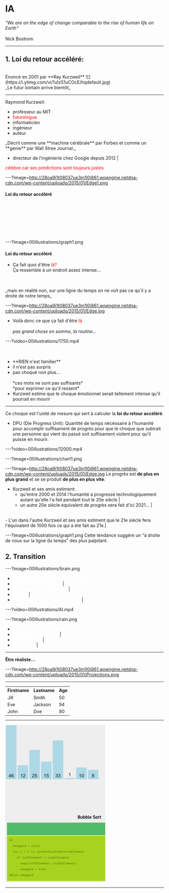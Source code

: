 # IA

_"We are on the edge of change comparable to the rise of human life on Earth"_ <br><br>
 Nick Bostrom


---

## 1. Loi du retour accéléré:
<br>
Énoncé en 2001 par **Ray Kurzweil**
![](https://i.ytimg.com/vi/1uIzS1uCOcE/hqdefault.jpg)
<br>
_Le futur lointain arrive bientôt_




---

Raymond Kurzweil:
- professeur au MIT
- <span style="color:red">futurologue</span>
- informaticien
- ingénieur
- auteur

<p class="fragment">
    _Décrit comme une **machine cérébrale** par Forbes et comme un **génie** par Wall Stree Journal._
</p>

- directeur de l’ingénierie chez Google depuis 2012 |

<span style="color:red">célèbre car ses prédictions sont toujours justes</span>



---?image=http://28oa9i1t08037ue3m1l0i861.wpengine.netdna-cdn.com/wp-content/uploads/2015/01/Edge1.png
####  Loi du retour accéléré
<br>
<br>
<br>
<br>
<br>
<br>



---?image=00illustrations/graph1.png
####  Loi du retour accéléré

- Ça fait quoi d'être <span style="color:red">là?</span><br>Ça ressemble à un endroit assez intense...

<p class="fragment">
  <br><br>_mais en réalité non, sur une ligne du temps on ne voit pas ce qu'il y a droite de notre temps_
</p>





---?image=http://28oa9i1t08037ue3m1l0i861.wpengine.netdna-cdn.com/wp-content/uploads/2015/01/Edge.jpg

- Voilà donc ce que ça fait d'être <span style="color:red">là</span><br><br>_pas grand chose en somme, la routine..._





---?video=00illustrations/1750.mp4
<br>
<br>
<br>
<ul class="fragment">
  <li>**RIEN n'est familier**</li>
  <li>il n'est pas surpris</li>
  <li>pas choqué non plus...<br><br>*ces mots ne sont pas suffisants*<br>*pour exprimer ce qu'il ressent*<br></li>
  <li>Kurzweil estime que le choque émotionnel serait tellement intense qu'il pourrait en mourir</li>
</ul>

---

Ce choque est l'unité de mesure qui sert à calculer la **loi du retour accéléré**.

- DPU (Die Progress Unit): Quantité de temps nécéssaire à l'humanité pour accomplir suffisament de progrès pour que le choque que subirait une personne qui vient du passé soit suffisament violent pour qu'il puisse en mourir.


---?video=00illustrations/12000.mp4



---?image=00illustrations/chart1.png





---?image=http://28oa9i1t08037ue3m1l0i861.wpengine.netdna-cdn.com/wp-content/uploads/2015/01/Edge.jpg
Le progrès est **de plus en plus grand** et se
se produit **de plus en plus vite**.
<br>
- Kurzweil et ses amis estiment:
  - qu'entre 2000 et 2014 l'humanité a progressé technologiquement autant qu'elle l'a fait pendant tout le 20e siècle |
  - un autre 20e siècle équivalent de progrès sera fait d'ici 2021... |
<br>
  - L'un dans l'autre Kurzweil et ses amis estiment que le 21e siècle fera l'équivalent de 1000 fois ce qui a été fait au 21e.|


---?image=00illustrations/graph1.png
Cette tendance suggère un "à droite de nous sur la ligne du temps" des plus palpitant.





## 2. Transition

---?image=00illustrations/brain.png

- <span style="color:white">**communauté scientifique en ébulition**</span>
- <span style="color:white">**la question n'est pas...**</span>	     |
- <span style="color:white">*est-ce que c'est possible?*</span>      |
- <span style="color:white">**mais...**</span>			             |
- <span style="color:white">*quand-est-ce que ça va arriver?*</span> |

---?video=00illustrations/AI.mp4
<!-- .slide: data-autoslide="24500" -->

---?image=00illustrations/rain.png

- <span style="color:white">Devons nous être aussi péssimistes qu'eux?</span>
- <span style="color:white">Alternatives possibles</span>			 |
- <span style="color:white">il n'y en a pas</span>			     |
- <span style="color:white">Que faire ?</span>						 |

---

**Être réaliste...**

---?image=http://28oa9i1t08037ue3m1l0i861.wpengine.netdna-cdn.com/wp-content/uploads/2015/01/Projections.png

---
<!--exemple tableau progressif-->

<table>
  <tr>
    <th>Firstname</th>
    <th>Lastname</th> 
    <th>Age</th>
  </tr>
  <tr>
    <td>Jill</td>
    <td>Smith</td>
    <td>50</td>
  </tr>
  <tr class="fragment">
    <td>Eve</td>
    <td>Jackson</td>
    <td>94</td>
  </tr>
  <tr class="fragment">
    <td>John</td>
    <td>Doe</td>
    <td>80</td>
  </tr>
</table>

---

<!--exemple integration image-->

<img src="/00illustrations/triBulle-flag.gif" height="500">

---